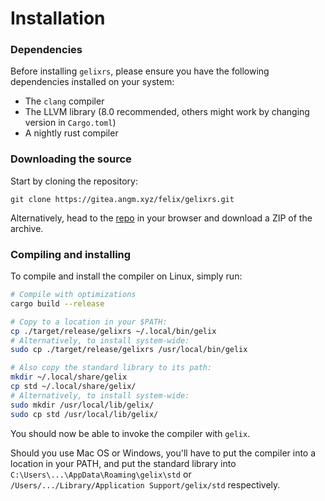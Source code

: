 # Installation

### Dependencies

Before installing `gelixrs`, please ensure you have the following dependencies 
installed on your system:
- The `clang` compiler
- The LLVM library (8.0 recommended, others might work by changing version in `Cargo.toml`)
- A nightly rust compiler

### Downloading the source

Start by cloning the repository:

``` git clone https://gitea.angm.xyz/felix/gelixrs.git ```

Alternatively, head to the [repo](https://gitea.angm.xyz/felix/gelixrs)
in your browser and download a ZIP of the archive.

### Compiling and installing

To compile and install the compiler on Linux, simply run:

```bash
# Compile with optimizations
cargo build --release

# Copy to a location in your $PATH:
cp ./target/release/gelixrs ~/.local/bin/gelix
# Alternatively, to install system-wide:
sudo cp ./target/release/gelixrs /usr/local/bin/gelix

# Also copy the standard library to its path:
mkdir ~/.local/share/gelix
cp std ~/.local/share/gelix/
# Alternatively, to install system-wide:
sudo mkdir /usr/local/lib/gelix/
sudo cp std /usr/local/lib/gelix/
```

You should now be able to invoke the compiler with `gelix`.

Should you use Mac OS or Windows, you'll have to put the compiler into a location
in your PATH, and put the standard library into 
`C:\Users\...\AppData\Roaming\gelix\std` or `/Users/.../Library/Application Support/gelix/std` respectively.